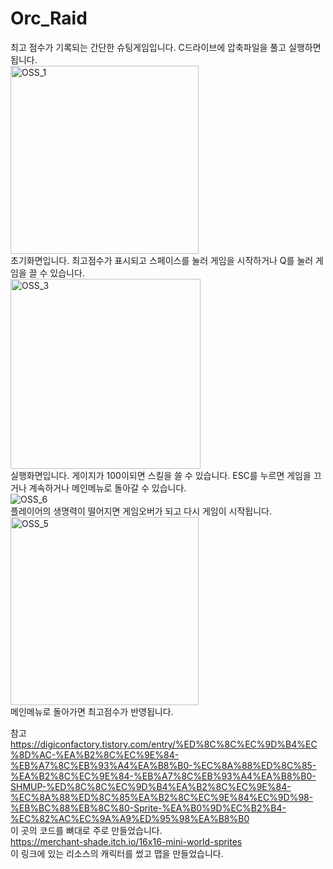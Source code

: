 # Orc_Raid
최고 점수가 기록되는 간단한 슈팅게임입니다. 
C드라이브에 압축파일을 풀고 실행하면 됩니다.  
<img width="301" alt="OSS_1" src="https://user-images.githubusercontent.com/71214574/206875833-aca62d6c-419b-48da-98d7-b5d2431e4674.PNG">  
초기화면입니다. 최고점수가 표시되고 스페이스를 눌러 게임을 시작하거나 Q를 눌러 게임을 끌 수 있습니다.  
<img width="304" alt="OSS_3" src="https://user-images.githubusercontent.com/71214574/206875934-6702233a-abe9-4879-b7fa-d17576f82b9f.PNG">  
실행화면입니다. 게이지가 100이되면 스킬을 쓸 수 있습니다. ESC를 누르면 게임을 끄거나 계속하거나 메인메뉴로 돌아갈 수 있습니다.  
 ![OSS_6](https://user-images.githubusercontent.com/71214574/206876235-2c78055d-8c23-4c1b-95d6-aa650dc681b6.png)  
플레이어의 생명력이 떨어지면 게임오버가 되고 다시 게임이 시작됩니다.  
<img width="301" alt="OSS_5" src="https://user-images.githubusercontent.com/71214574/206876131-96cf47fa-ac45-437a-92e8-645622d170a9.PNG">  
메인메뉴로 돌아가면 최고점수가 반영됩니다.  
  
참고  
https://digiconfactory.tistory.com/entry/%ED%8C%8C%EC%9D%B4%EC%8D%AC-%EA%B2%8C%EC%9E%84-%EB%A7%8C%EB%93%A4%EA%B8%B0-%EC%8A%88%ED%8C%85-%EA%B2%8C%EC%9E%84-%EB%A7%8C%EB%93%A4%EA%B8%B0-SHMUP-%ED%8C%8C%EC%9D%B4%EA%B2%8C%EC%9E%84-%EC%8A%88%ED%8C%85%EA%B2%8C%EC%9E%84%EC%9D%98-%EB%BC%88%EB%8C%80-Sprite-%EA%B0%9D%EC%B2%B4-%EC%82%AC%EC%9A%A9%ED%95%98%EA%B8%B0  
이 곳의 코드를 뼈대로 주로 만들었습니다.  
https://merchant-shade.itch.io/16x16-mini-world-sprites  
이 링크에 있는 리소스의 캐릭터를 썼고 맵을 만들었습니다.  
